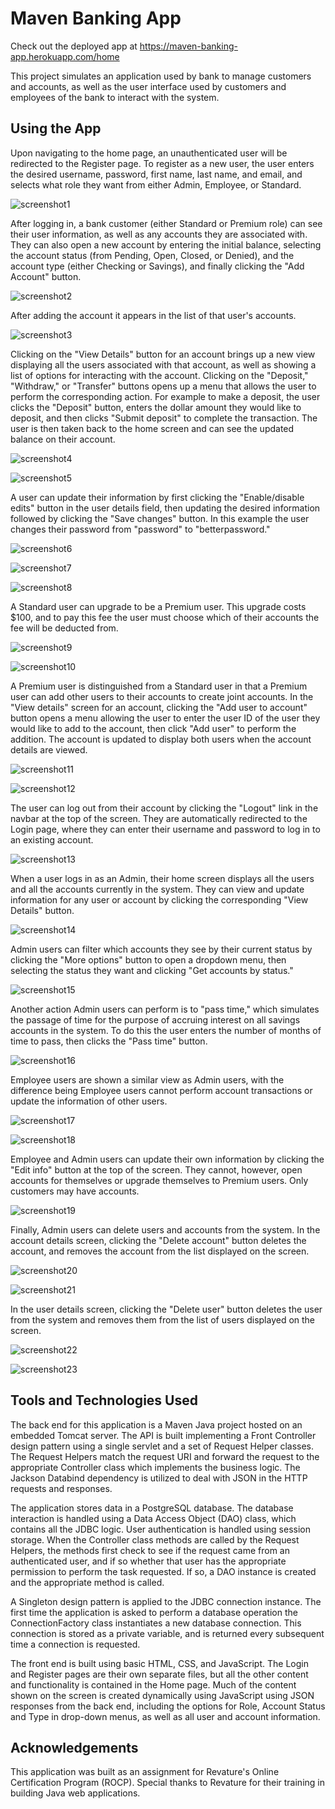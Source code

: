 # Maven Banking App

Check out the deployed app at https://maven-banking-app.herokuapp.com/home

This project simulates an application used by bank to manage customers and accounts, as well as the user interface used by customers and employees of the bank to interact with the system.

## Using the App

Upon navigating to the home page, an unauthenticated user will be redirected to the Register page.  To register as a new user, the user enters the desired username, password, first name, last name, and email, and selects what role they want from either Admin, Employee, or Standard.

![screenshot1](https://github.com/RyanEllingson/maven-banking-app/blob/master/src/main/resources/screenshots/screenshot1.JPG)

After logging in, a bank customer (either Standard or Premium role) can see their user information, as well as any accounts they are associated with.  They can also open a new account by entering the initial balance, selecting the account status (from Pending, Open, Closed, or Denied), and the account type (either Checking or Savings), and finally clicking the "Add Account" button.

![screenshot2](https://github.com/RyanEllingson/maven-banking-app/blob/master/src/main/resources/screenshots/screenshot2.JPG)

After adding the account it appears in the list of that user's accounts.

![screenshot3](https://github.com/RyanEllingson/maven-banking-app/blob/master/src/main/resources/screenshots/screenshot3.JPG)

Clicking on the "View Details" button for an account brings up a new view displaying all the users associated with that account, as well as showing a list of options for interacting with the account.  Clicking on the "Deposit," "Withdraw," or "Transfer" buttons opens up a menu that allows the user to perform the corresponding action.  For example to make a deposit, the user clicks the "Deposit" button, enters the dollar amount they would like to deposit, and then clicks "Submit deposit" to complete the transaction.  The user is then taken back to the home screen and can see the updated balance on their account.

![screenshot4](https://github.com/RyanEllingson/maven-banking-app/blob/master/src/main/resources/screenshots/screenshot4.JPG)

![screenshot5](https://github.com/RyanEllingson/maven-banking-app/blob/master/src/main/resources/screenshots/screenshot5.JPG)

A user can update their information by first clicking the "Enable/disable edits" button in the user details field, then updating the desired information followed by clicking the "Save changes" button.  In this example the user changes their password from "password" to "betterpassword."

![screenshot6](https://github.com/RyanEllingson/maven-banking-app/blob/master/src/main/resources/screenshots/screenshot6.JPG)

![screenshot7](https://github.com/RyanEllingson/maven-banking-app/blob/master/src/main/resources/screenshots/screenshot7.JPG)

![screenshot8](https://github.com/RyanEllingson/maven-banking-app/blob/master/src/main/resources/screenshots/screenshot8.JPG)

A Standard user can upgrade to be a Premium user.  This upgrade costs $100, and to pay this fee the user must choose which of their accounts the fee will be deducted from.

![screenshot9](https://github.com/RyanEllingson/maven-banking-app/blob/master/src/main/resources/screenshots/screenshot9.JPG)

![screenshot10](https://github.com/RyanEllingson/maven-banking-app/blob/master/src/main/resources/screenshots/screenshot10.JPG)

A Premium user is distinguished from a Standard user in that a Premium user can add other users to their accounts to create joint accounts.  In the "View details" screen for an account, clicking the "Add user to account" button opens a menu allowing the user to enter the user ID of the user they would like to add to the account, then click "Add user" to perform the addition.  The account is updated to display both users when the account details are viewed.

![screenshot11](https://github.com/RyanEllingson/maven-banking-app/blob/master/src/main/resources/screenshots/screenshot11.JPG)

![screenshot12](https://github.com/RyanEllingson/maven-banking-app/blob/master/src/main/resources/screenshots/screenshot12.JPG)

The user can log out from their account by clicking the "Logout" link in the navbar at the top of the screen.  They are automatically redirected to the Login page, where they can enter their username and password to log in to an existing account.

![screenshot13](https://github.com/RyanEllingson/maven-banking-app/blob/master/src/main/resources/screenshots/screenshot13.JPG)

When a user logs in as an Admin, their home screen displays all the users and all the accounts currently in the system.  They can view and update information for any user or account by clicking the corresponding "View Details" button.

![screenshot14](https://github.com/RyanEllingson/maven-banking-app/blob/master/src/main/resources/screenshots/screenshot14.JPG)

Admin users can filter which accounts they see by their current status by clicking the "More options" button to open a dropdown menu, then selecting the status they want and clicking "Get accounts by status."

![screenshot15](https://github.com/RyanEllingson/maven-banking-app/blob/master/src/main/resources/screenshots/screenshot15.JPG)

Another action Admin users can perform is to "pass time," which simulates the passage of time for the purpose of accruing interest on all savings accounts in the system.  To do this the user enters the number of months of time to pass, then clicks the "Pass time" button.

![screenshot16](https://github.com/RyanEllingson/maven-banking-app/blob/master/src/main/resources/screenshots/screenshot16.JPG)

Employee users are shown a similar view as Admin users, with the difference being Employee users cannot perform account transactions or update the information of other users.

![screenshot17](https://github.com/RyanEllingson/maven-banking-app/blob/master/src/main/resources/screenshots/screenshot17.JPG)

![screenshot18](https://github.com/RyanEllingson/maven-banking-app/blob/master/src/main/resources/screenshots/screenshot18.JPG)

Employee and Admin users can update their own information by clicking the "Edit info" button at the top of the screen.  They cannot, however, open accounts for themselves or upgrade themselves to Premium users.  Only customers may have accounts.

![screenshot19](https://github.com/RyanEllingson/maven-banking-app/blob/master/src/main/resources/screenshots/screenshot19.JPG)

Finally, Admin users can delete users and accounts from the system.  In the account details screen, clicking the "Delete account" button deletes the account, and removes the account from the list displayed on the screen.

![screenshot20](https://github.com/RyanEllingson/maven-banking-app/blob/master/src/main/resources/screenshots/screenshot20.JPG)

![screenshot21](https://github.com/RyanEllingson/maven-banking-app/blob/master/src/main/resources/screenshots/screenshot21.JPG)

In the user details screen, clicking the "Delete user" button deletes the user from the system and removes them from the list of users displayed on the screen.

![screenshot22](https://github.com/RyanEllingson/maven-banking-app/blob/master/src/main/resources/screenshots/screenshot22.JPG)

![screenshot23](https://github.com/RyanEllingson/maven-banking-app/blob/master/src/main/resources/screenshots/screenshot23.JPG)

## Tools and Technologies Used

The back end for this application is a Maven Java project hosted on an embedded Tomcat server.  The API is built implementing a Front Controller design pattern using a single servlet and a set of Request Helper classes.  The Request Helpers match the request URI and forward the request to the appropriate Controller class which implements the business logic.  The Jackson Databind dependency is utilized to deal with JSON in the HTTP requests and responses.

The application stores data in a PostgreSQL database.  The database interaction is handled using a Data Access Object (DAO) class, which contains all the JDBC logic.  User authentication is handled using session storage.  When the Controller class methods are called by the Request Helpers, the methods first check to see if the request came from an authenticated user, and if so whether that user has the appropriate permission to perform the task requested.  If so, a DAO instance is created and the appropriate method is called.

A Singleton design pattern is applied to the JDBC connection instance.  The first time the application is asked to perform a database operation the ConnectionFactory class instantiates a new database connection.  This connection is stored as a private variable, and is returned every subsequent time a connection is requested.

The front end is built using basic HTML, CSS, and JavaScript.  The Login and Register pages are their own separate files, but all the other content and functionality is contained in the Home page.   Much of the content shown on the screen is created dynamically using JavaScript using JSON responses from the back end, including the options for Role, Account Status and Type in drop-down menus, as well as all user and account information.

## Acknowledgements

This application was built as an assignment for Revature's Online Certification Program (ROCP).  Special thanks to Revature for their training in building Java web applications.